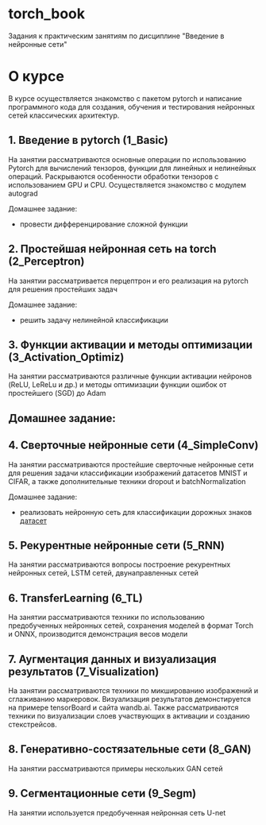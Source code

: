 # torch_book
Задания к практическим занятиям по дисциплине "Введение в нейронные сети"

# О курсе
В курсе осуществляется знакомство с пакетом pytorch и написание программного кода для создания, обучения и тестирования нейронных сетей классических архитектур.  

## 1. Введение в pytorch (1_Basic)
На занятии рассматриваются основные операции по использованию Pytorch для вычислений тензоров, функции для линейных и нелинейных операций. Раскрываются особенности обработки тензоров с использованием GPU и CPU. Осуществляется знакомство с модулем autograd
   
Домашнее задание:
- провести дифференцирование сложной функции

## 2. Простейшая нейронная сеть на torch (2_Perceptron)
На занятии рассматривается перцептрон и его реализация на pytorch для решения простейших задач
  
Домашнее задание:
- решить задачу нелинейной классификации

## 3. Функции активации и методы оптимизации (3_Activation_Optimiz)
На занятии рассматриваются различные функции активации нейронов (ReLU, LeReLu и др.) и методы оптимизации функции ошибок от простейшего (SGD) до Adam 

Домашнее задание:
- 

## 4. Сверточные нейронные сети (4_SimpleConv)
На занятии рассматриваются простейшие сверточные нейронные сети для решения задачи классификации изображений датасетов MNIST и CIFAR,  а также дополнительные техники dropout и batchNormalization
 
Домашнее задание:
- реализовать нейронную сеть для классификации дорожных знаков [датасет](https://graphics.cs.msu.ru/projects/traffic-sign-recognition.html)

## 5. Рекурентные нейронные сети (5_RNN)
На занятии рассматриваются вопросы построение рекурентных нейронных сетей, LSTM сетей, двунаправленных сетей

## 6. TransferLearning (6_TL)
На занятии рассматриваются техники по использованию предобученных нейронных сетей, сохранения моделей в формат Torch и ONNX, производится демонстрация весов модели

##  7. Аугментация данных и визуализация результатов (7_Visualization)
На занятии рассматриваются техники по микшированию изображений и сглаживанию маркеровок. Визуализация результатов демонстируется на примере tensorBoard и сайта wandb.ai. Также рассматриваются техники по визуализации слоев участвующих в активации и созданию стекстрейсов. 

##  8. Генеративно-состязательные сети (8_GAN)
На занятии рассматриваются примеры нескольких GAN сетей

##  9. Сегментационные сети (9_Segm)
На занятии используется предобученная нейронная сеть U-net

